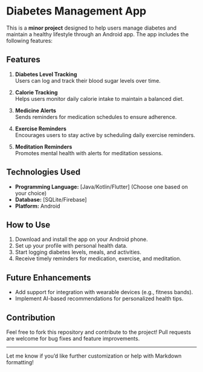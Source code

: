 # Diabetes Management App

This is a **minor project** designed to help users manage diabetes and maintain a healthy lifestyle through an Android app. The app includes the following features:

## Features
1. **Diabetes Level Tracking**  
   Users can log and track their blood sugar levels over time.

2. **Calorie Tracking**  
   Helps users monitor daily calorie intake to maintain a balanced diet.

3. **Medicine Alerts**  
   Sends reminders for medication schedules to ensure adherence.

4. **Exercise Reminders**  
   Encourages users to stay active by scheduling daily exercise reminders.

5. **Meditation Reminders**  
   Promotes mental health with alerts for meditation sessions.

## Technologies Used
- **Programming Language:** [Java/Kotlin/Flutter] (Choose one based on your choice)
- **Database:** [SQLite/Firebase]
- **Platform:** Android

## How to Use
1. Download and install the app on your Android phone.
2. Set up your profile with personal health data.
3. Start logging diabetes levels, meals, and activities.
4. Receive timely reminders for medication, exercise, and meditation.

## Future Enhancements
- Add support for integration with wearable devices (e.g., fitness bands).
- Implement AI-based recommendations for personalized health tips.

## Contribution
Feel free to fork this repository and contribute to the project! Pull requests are welcome for bug fixes and feature improvements.

---

Let me know if you’d like further customization or help with Markdown formatting!

